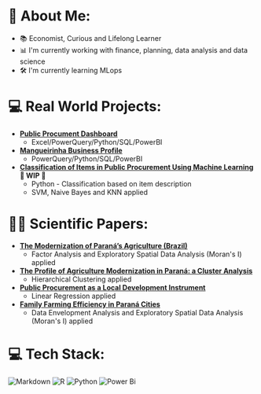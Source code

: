 # 💫 About Me:
- 📚 Economist, Curious and Lifelong Learner
- 📊 I'm currently working with finance, planning, data analysis and data science
- 🛠 I'm currently learning MLops

# 💻 Real World Projects:
- **[Public Procument Dashboard](https://app.powerbi.com/view?r=eyJrIjoiY2ZmZDM1OTUtMjgwNC00MTI3LWEwMTMtYmFhOWNkZTEzOWUwIiwidCI6IjA4ZDZkMDk0LWM4YmYtNDMyOC1iMGM4LWEyMzY3N2E3YmMxMCJ9)**
  - Excel/PowerQuery/Python/SQL/PowerBI
- **[Mangueirinha Business Profile](https://app.powerbi.com/view?r=eyJrIjoiOTliN2RjNDctMDJhYy00NjRhLTkzNjMtNWMwM2JlODNlNGI1IiwidCI6IjA4ZDZkMDk0LWM4YmYtNDMyOC1iMGM4LWEyMzY3N2E3YmMxMCJ9)**
  - PowerQuery/Python/SQL/PowerBI
- **[Classification of Items in Public Procurement Using Machine Learning](https://drive.google.com/file/d/1U83pkxYm8Cls_dvUc2HU-9DU0WzZ5xst/view?usp=sharing) 🚧 WIP 👷**
  - Python - Classification based on item description
  - SVM, Naive Bayes and KNN applied

# 👨‍🔬 Scientific Papers:
- **[The Modernization of Paraná’s Agriculture (Brazil)](https://ojs.ufgd.edu.br/anpege/article/view/8809)**
  - Factor Analysis and Exploratory Spatial Data Analysis (Moran's I) applied
- **[The Profile of Agriculture Modernization in Paraná: a Cluster Analysis](https://e-revista.unioeste.br/index.php/gepec/article/view/26283)**
  - Hierarchical Clustering applied
- **[Public Procurement as a Local Development Instrument](https://e-revista.unioeste.br/index.php/gestaoedesenvolvimento/article/view/26958)**
  - Linear Regression applied
- **[Family Farming Efficiency in Paraná Cities](https://seer.ufu.br/index.php/revistaeconomiaensaios/article/view/45369)**
  - Data Envelopment Analysis and Exploratory Spatial Data Analysis (Moran's I) applied

# 💻 Tech Stack:
![Markdown](https://img.shields.io/badge/markdown-%23000000.svg?style=for-the-badge&logo=markdown&logoColor=white) ![R](https://img.shields.io/badge/r-%23276DC3.svg?style=for-the-badge&logo=r&logoColor=white) ![Python](https://img.shields.io/badge/python-3670A0?style=for-the-badge&logo=python&logoColor=ffdd54) ![Power Bi](https://img.shields.io/badge/power_bi-F2C811?style=for-the-badge&logo=powerbi&logoColor=black)

